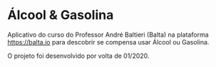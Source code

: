 # Álcool & Gasolina

Aplicativo do curso do Professor André Baltieri (Balta) na plataforma https://balta.io para descobrir se compensa usar Álcool ou Gasolina.

O projeto foi desenvolvido por volta de 01/2020.
